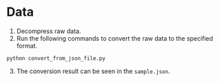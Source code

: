 # Data
1. Decompress raw data.
2. Run the following commands to convert the raw data to the specified format.
```shell
python convert_from_json_file.py
```
3. The conversion result can be seen in the `sample.json`.